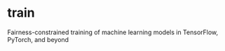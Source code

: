 # train
Fairness-constrained training of machine learning models in TensorFlow, PyTorch, and beyond
